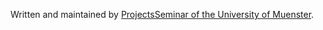 Written and maintained by
[ProjectsSeminar of the University of Muenster](https://github.com/pssl16).
